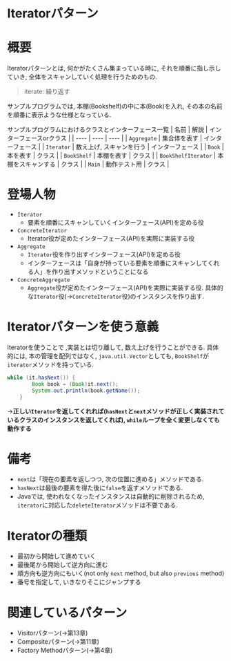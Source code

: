 # Iteratorパターン

# 概要
Iteratorパターンとは, 何かがたくさん集まっている時に, それを順番に指し示していき, 全体をスキャンしていく処理を行うためのもの.
> iterate: 繰り返す

サンプルプログラムでは, 本棚(Bookshelf)の中に本(Book)を入れ, その本の名前を順番に表示ような仕様となっている.

サンプルプログラムにおけるクラスとインターフェース一覧
|  名前  |  解説 | インターフェースorクラス |
| ---- | ---- | ---- |
| `Aggregate` |  集合体を表す  | インターフェース |
| `Iterator` |  数え上げ, スキャンを行う  | インターフェース |
| `Book` | 本を表す | クラス |
| `BookShelf` | 本棚を表す | クラス |
| `BookShelfIterator` | 本棚をスキャンする | クラス |
| `Main` | 動作テスト用 | クラス |

# 登場人物
- `Iterator`
    - 要素を順番にスキャンしていくインターフェース(API)を定める役
- `ConcreteIterator`
    - Iterator役が定めたインターフェース(API)を実際に実装する役
- `Aggregate`
    - `Iterator`役を作り出すインターフェース(API)を定める役
    - インターフェースは「自身が持っている要素を順番にスキャンしてくれる人」を作り出すメソッドということになる
- `ConcreteAggregate`
    - `Aggregate`役が定めたインターフェース(API)を実際に実装する役. 具体的な`Iterator`役(→`ConcreteIterator`役)のインスタンスを作り出す.

# Iteratorパターンを使う意義
Iteratorを使うことで ,実装とは切り離して, 数え上げを行うことができる.
具体的には, 本の管理を配列ではなく, `java.util.Vector`としても, `BookShelf`が`iterator`メソッドを持っている.
```java
while (it.hasNext()) {
        Book book = (Book)it.next();
        System.out.println(book.getName());
    }
```

→**正しい`Iterator`を返してくれれば(`hasNext`と`next`メソッドが正しく実装されているクラスのインスタンスを返してくれば), `while`ループを全く変更しなくても動作する**

# 備考
- `next`は「現在の要素を返しつつ, 次の位置に進める」メソッドである.
- `hasNext`は最後の要素を得た後に`false`を返すメソッドである.
- Javaでは, 使われなくなったインスタンスは自動的に削除されるため, `iterator`に対応した`deleteIterator`メソッドは不要である.

# Iteratorの種類
- 最初から開始して進めていく
- 最後尾から開始して逆方向に進む
- 順方向も逆方向にもいく(not only `next` method, but also `previous` method)
- 番号を指定して, いきなりそこにジャンプする

# 関連しているパターン
- Visitorパターン(→第13章)
- Compositeパターン(→第11章)
- Factory Methodパターン(→第4章)